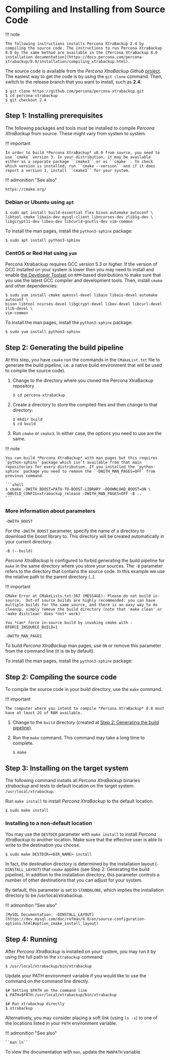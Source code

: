 # Compiling and Installing from Source Code

!!! note

    The following instructions installs Percona XtraBackup 2.4 by compiling the source code. The instructions to run Percona XtraBackup 8.0 by the same method are available in the [Percona XtraBackup 8.0 installation documentation](https://docs.percona.com/percona-xtrabackup/8.0/installation/compiling_xtrabackup.html).

The source code is available from the *Percona XtraBackup* *Github* [project](https://github.com/percona/percona-xtrabackup). The easiest way to get the
code is by using the `git clone` command. Then, switch to the release
branch that you want to install, such as **2.4**.

```shell
$ git clone https://github.com/percona/percona-xtrabackup.git
$ cd percona-xtrabackup
$ git checkout 2.4
```

## Step 1: Installing prerequisites

The following packages and tools must be installed to compile *Percona
XtraBackup* from source. These might vary from system to system.

!!! important

    In order to build *Percona XtraBackup* v8.0 from source, you need to use `cmake` version 3. In your distribution, it may be available either as a separate package ``cmake3`` or as ``cmake``. To check which version is installed, run ``cmake --version`` and if it does report a version 3, install ``cmake3`` for your system.

!!! admonition "See also"

    https://cmake.org/

### Debian or Ubuntu using `apt`

```shell
$ sudo apt install build-essential flex bison automake autoconf \
libtool cmake libaio-dev mysql-client libncurses-dev zlib1g-dev \
libgcrypt11-dev libev-dev libcurl4-gnutls-dev vim-common
```

To install the man pages, install the `python3-sphinx` package:

```shell
$ sudo apt install python3-sphinx
```

### CentOS or Red Hat using `yum`

Percona Xtrabackup requires GCC version 5.3 or higher. If the
version of GCC installed on your system is lower then you may need to
install and enable [the Developer Toolset](https://developers.redhat.com/products/developertoolset/overview) on
`RPM`-based distributions to make sure that you use the latest GCC
compiler and development tools.  Then, install `cmake` and other
dependencies:

```shell
$ sudo yum install cmake openssl-devel libaio libaio-devel automake autoconf \
bison libtool ncurses-devel libgcrypt-devel libev-devel libcurl-devel zlib-devel \
vim-common
```

To install the man pages, install the `python3-sphinx` package:

```shell
$ sudo yum install python3-sphinx
```

## Step 2: Generating the build pipeline

At this step, you have `cmake` run the commands in the `CMakeList.txt`
file to generate the build pipeline, i.e. a native build environment that will
be used to compile the source code).

1. Change to the directory where you cloned the Percona XtraBackup repository

    ```shell
    $ cd percona-xtrabackup
    ```

2. Create a directory to store the compiled files and then change to that
directory:

    ```shell
    $ mkdir build
    $ cd build
    ```

3. Run `cmake` or `cmake3`. In either case, the options you need to use are the same.

!!! note

    You can build *Percona XtraBackup* with man pages but this requires `python-sphinx` package which isn’t available from that main repositories for every distribution. If you installed the `python-sphinx` package you need to remove the `-DWITH_MAN_PAGES=OFF` from previous command. 
    
    ```shell 
    $ cmake -DWITH_BOOST=PATH-TO-BOOST-LIBRARY -DDOWNLOAD_BOOST=ON \
    -DBUILD_CONFIG=xtrabackup_release -DWITH_MAN_PAGES=OFF -B ..
    ``` 

### More information about parameters

`-DWITH_BOOST`

For the `-DWITH_BOOST` parameter, specify the name of a directory to download the boost library to. This directory will be created automatically in your current directory.

`-B (--build)`

*Percona XtraBackup* is configured to forbid generating the build pipeline for ``make`` in the same directory where you store your sources. The ``-B`` parameter refers to the directory that contains the source code. In this example we use the relative path to the parent directory (..).

!!! important

    CMake Error at CMakeLists.txt:367 (MESSAGE): Please do not build in-source.  Out-of source builds are highly recommended: you can have multiple builds for the same source, and there is an easy way to do cleanup, simply remove the build directory (note that 'make clean' or 'make distclean' does *not* work)

    You *can* force in-source build by invoking cmake with -DFORCE_INSOURCE_BUILD=1

`-DWITH_MAN_PAGES`

To build *Percona XtraBackup* man pages, use ``ON`` or remove this parameter from the command line (it is ``ON`` by default). 

To install the man pages, install the `python3-sphinx` package:

## Step 2: Compiling the source code

To compile the source code in your build directory, use the `make` command.

!!! important

    The computer where you intend to compile *Percona XtraBackup* 8.0 must have at least 2G of RAM available.

1. Change to the `build` directory (created at [Step 2: Generating the build pipeline](compiling_xtrabackup.md#pxb-source-code-installing-build-pipe-line-generating)).

2. Run the `make` command. This command may take a long time to complete.

    ```shell
    $ make
    ```

## Step 3: Installing on the target system

The following command installs all *Percona XtraBackup* binaries *xtrabackup*
and tests to default location on the target system: `/usr/local/xtrabackup`.

Run `make install` to install *Percona XtraBackup* to the default location.

```shell
$ sudo make install
```

### Installing to a non-default location

You may use the `DESTDIR` parameter with `make install` to install *Percona XtraBackup* to another location. Make sure that the effective user is able to
write to the destination you choose.

```shell
$ sudo make DESTDIR=<DIR_NAME> install
```

In fact, the destination directory is determined by the installation layout
(`-DINSTALL_LAYOUT`) that `cmake` applies (see
Step 2: Generating the build pipeline). In addition to
the installation directory, this parameter controls a number of other
destinations that you can adjust for your system.

By default, this parameter is set to `STANDALONE`, which implies the
installation directory to be /usr/local/xtrabackup.

!!! admonition "See also"

    [MySQL Documentation: -DINSTALL_LAYOUT](https://dev.mysql.com/doc/refman/8.0/en/source-configuration-options.html#option_cmake_install_layout)

## Step 4: Running

After *Percona XtraBackup* is installed on your system, you may run it by using
the full path to the `xtrabackup` command:

```shell
$ /usr/local/xtrabackup/bin/xtrabackup
```

Update your PATH environment variable if you would like to use the command on
the command line directly.

```shell
$# Setting $PATH on the command line
$ PATH=$PATH:/usr/local/xtrabackup/bin/xtrabackup

$# Run xtrabackup directly
$ xtrabackup
```

Alternatively, you may consider placing a soft link (using `ln -s`) to one of
the locations listed in your `PATH` environment variable.

!!! admonition "See also"

    ``man ln``

To view the documentation with `man`, update the `MANPATH` variable.